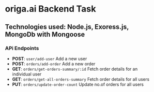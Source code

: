 # origa.ai Backend Task
## Technologies used: Node.js, Exoress.js, MongoDb with Mongoose

### APi Endpoints
- **POST**: `user/add-user`
  Add a new user
- **POST**: `orders/add-order`
  Add a new order
- **GET**: `orders/get-orders-summary/:id`
  Fetch order details for an individual user
- **GET**: `orders/get-all-orders-summary`
  Fetch order details for all users
- **PUT**: `orders/update-order-count`
  Update no.of orders for all users
